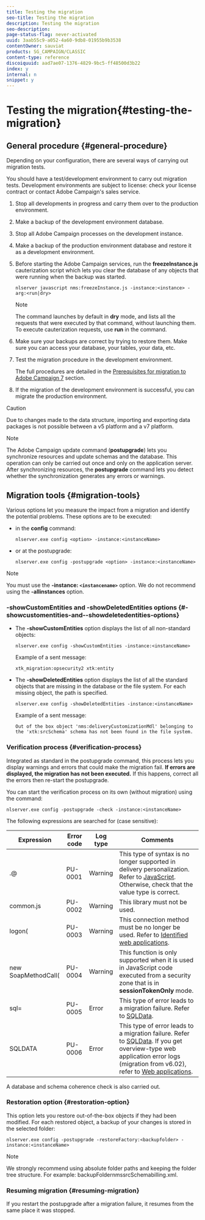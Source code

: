 ```yaml
---
title: Testing the migration
seo-title: Testing the migration
description: Testing the migration
seo-description: 
page-status-flag: never-activated
uuid: 3aab55c9-a052-4a60-9db8-01955b9b3538
contentOwner: sauviat
products: SG_CAMPAIGN/CLASSIC
content-type: reference
discoiquuid: aad7ae07-1376-4829-9bc5-ff48500d3b22
index: y
internal: n
snippet: y
---
```


# Testing the migration{#testing-the-migration}

## General procedure {#general-procedure}

Depending on your configuration, there are several ways of carrying out migration tests.

You should have a test/development environment to carry out migration tests. Development environments are subject to license: check your license contract or contact Adobe Campaign's sales service.

1. Stop all developments in progress and carry them over to the production environment.
1. Make a backup of the development environment database.
1. Stop all Adobe Campaign processes on the development instance.
1. Make a backup of the production environment database and restore it as a development environment.
1. Before starting the Adobe Campaign services, run the **freezeInstance.js** cauterization script which lets you clear the database of any objects that were running when the backup was started.

   ```
   nlserver javascript nms:freezeInstance.js -instance:<instance> -arg:<run|dry>
   ```

   >[!NOTE]
   >
   >The command launches by default in **dry** mode, and lists all the requests that were executed by that command, without launching them. To execute cauterization requests, use **run** in the command.

1. Make sure your backups are correct by trying to restore them. Make sure you can access your database, your tables, your data, etc.
1. Test the migration procedure in the development environment.

   The full procedures are detailed in the [Prerequisites for migration to Adobe Campaign 7](../../migration/using/prerequisites-for-migration-to-adobe-campaign-7.md) section.

1. If the migration of the development environment is successful, you can migrate the production environment.

>[!CAUTION]
>
>Due to changes made to the data structure, importing and exporting data packages is not possible between a v5 platform and a v7 platform.

>[!NOTE]
>
>The Adobe Campaign update command (**postupgrade**) lets you synchronize resources and update schemas and the database. This operation can only be carried out once and only on the application server. After synchronizing resources, the **postupgrade** command lets you detect whether the synchronization generates any errors or warnings.

## Migration tools {#migration-tools}

Various options let you measure the impact from a migration and identify the potential problems. These options are to be executed:

* in the **config** command:

  ```
  nlserver.exe config <option> -instance:<instanceName>
  ```

* or at the postupgrade:

  ```
  nlserver.exe config -postupgrade <option> -instance:<instanceName>
  ```

>[!NOTE]
>
>You must use the **-instance: `<instancename>`** option. We do not recommend using the **-allinstances** option.

### -showCustomEntities and -showDeletedEntities options {#-showcustomentities-and--showdeletedentities-options}

* The **-showCustomEntities** option displays the list of all non-standard objects:

  ```
  nlserver.exe config -showCustomEntities -instance:<instanceName>
  ```

  Example of a sent message:

  ```
  xtk_migration:opsecurity2 xtk:entity
  ```

* The **-showDeletedEntities** option displays the list of all the standard objects that are missing in the database or the file system. For each missing object, the path is specified.

  ```
  nlserver.exe config -showDeletedEntities -instance:<instanceName>
  ```

  Example of a sent message:

  ```
  Out of the box object 'nms:deliveryCustomizationMdl' belonging to the 'xtk:srcSchema' schema has not been found in the file system.
  ```

### Verification process {#verification-process}

Integrated as standard in the postupgrade command, this process lets you display warnings and errors that could make the migration fail. **If errors are displayed, the migration has not been executed.** If this happens, correct all the errors then re-start the postupgrade.

You can start the verification process on its own (without migration) using the command:

```
nlserver.exe config -postupgrade -check -instance:<instanceName>
```

The following expressions are searched for (case sensitive):

<table> 
 <thead> 
  <tr> 
   <th> Expression<br /> </th> 
   <th> Error code<br /> </th> 
   <th> Log type<br /> </th> 
   <th> Comments<br /> </th> 
  </tr> 
 </thead> 
 <tbody> 
  <tr> 
   <td> .@<br /> </td> 
   <td> PU-0001<br /> </td> 
   <td> Warning<br /> </td> 
   <td> This type of syntax is no longer supported in delivery personalization. Refer to <a href="../../migration/using/testing-the-migration.md#javascript" target="_blank">JavaScript</a>. Otherwise, check that the value type is correct.<br /> </td> 
  </tr> 
  <tr> 
   <td> common.js<br /> </td> 
   <td> PU-0002<br /> </td> 
   <td> Warning<br /> </td> 
   <td> This library must not be used.<br /> </td> 
  </tr> 
  <tr> 
   <td> logon(<br /> </td> 
   <td> PU-0003<br /> </td> 
   <td> Warning<br /> </td> 
   <td> This connection method must be no longer be used. Refer to <a href="../../migration/using/testing-the-migration.md#identified-web-applications" target="_blank">Identified web applications</a>.<br /> </td> 
  </tr> 
  <tr> 
   <td> new SoapMethodCall(<br /> </td> 
   <td> PU-0004<br /> </td> 
   <td> Warning<br /> </td> 
   <td> This function is only supported when it is used in JavaScript code executed from a security zone that is in <strong>sessionTokenOnly</strong> mode.<br /> </td> 
  </tr> 
  <tr> 
   <td> sql=<br /> </td> 
   <td> PU-0005<br /> </td> 
   <td> Error<br /> </td> 
   <td> This type of error leads to a migration failure. Refer to <a href="../../migration/using/testing-the-migration.md#sqldata" target="_blank">SQLData</a>.<br /> </td> 
  </tr> 
  <tr> 
   <td> SQLDATA<br /> </td> 
   <td> PU-0006<br /> </td> 
   <td> Error<br /> </td> 
   <td> This type of error leads to a migration failure. Refer to <a href="../../migration/using/testing-the-migration.md#sqldata" target="_blank">SQLData</a>. If you get overview-type web application error logs (migration from v6.02), refer to <a href="../../migration/using/testing-the-migration.md#web-applications" target="_blank">Web applications</a>.<br /> </td> 
  </tr> 
 </tbody> 
</table>

A database and schema coherence check is also carried out.

### Restoration option {#restoration-option}

This option lets you restore out-of-the-box objects if they had been modified. For each restored object, a backup of your changes is stored in the selected folder:

```
nlserver.exe config -postupgrade -restoreFactory:<backupfolder> -instance:<instanceName>
```

>[!NOTE]
>
>We strongly recommend using absolute folder paths and keeping the folder tree structure. For example: backupFoldernmssrcSchemabilling.xml.

### Resuming migration {#resuming-migration}

If you restart the postupgrade after a migration failure, it resumes from the same place it was stopped.
